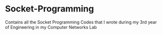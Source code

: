 # Socket-Programming
Contains all the Socket Programming Codes that I wrote during my 3rd year of Engineering in my Computer Networks Lab
